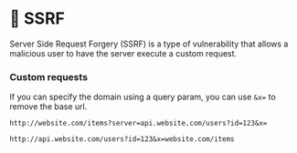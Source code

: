 # 🔨 SSRF

Server Side Request Forgery (SSRF) is a type of vulnerability that allows a malicious user to have the server execute a custom request.

### Custom requests

If you can specify the domain using a query param, you can use `&x=` to remove the base url.

```
http://website.com/items?server=api.website.com/users?id=123&x=

http://api.website.com/users?id=123&x=website.com/items
```
